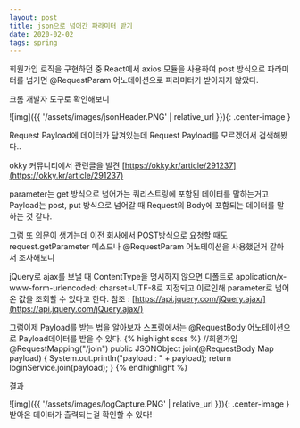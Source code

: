 ```yaml
---
layout: post
title: json으로 넘어간 파라미터 받기
date: 2020-02-02
tags: spring
---
```


회원가입 로직을 구현하던 중
React에서 axios 모듈을 사용하여 post 방식으로 파라미터를 넘기면
@RequestParam 어노테이션으로 파라미터가 받아지지 않았다.

크롬 개발자 도구로 확인해보니 

![img]({{ '/assets/images/jsonHeader.PNG' | relative_url }}){: .center-image }

Request Payload에 데이터가 담겨있는데 
Request Payload를 모르겠어서 검색해봤다..

okky 커뮤니티에서 관련글을 발견
[https://okky.kr/article/291237](https://okky.kr/article/291237)

parameter는 get 방식으로 넘어가는 쿼리스트링에 포함된 데이터를 말하는거고
Payload는 post, put 방식으로 넘어갈 때 Request의 Body에 포함되는 데이터를 말하는 것 같다.

그럼 또 의문이 생기는데 이전 회사에서 POST방식으로 요청할 때도 request.getParameter 메소드나
@RequestParam 어노테이션을 사용했던거 같아서 조사해보니

jQuery로 ajax를 보낼 때 ContentType을 명시하지 않으면 디폴트로 application/x-www-form-urlencoded; charset=UTF-8로 지정되고
이로인해 parameter로 넘어온 값을 조회할 수 있다고 한다.
참조 : [https://api.jquery.com/jQuery.ajax/](https://api.jquery.com/jQuery.ajax/)



그럼이제 Payload를 받는 법을 알아보자
스프링에서는 @RequestBody 어노테이션으로 Payload데이터를 받을 수 있다.
{% highlight scss %}
//회원가입
@RequestMapping("/join")
    public JSONObject join(@RequestBody Map payload) {
    System.out.println("payload : " + payload);
    return loginService.join(payload);
}
{% endhighlight %}

결과

![img]({{ '/assets/images/logCapture.PNG' | relative_url }}){: .center-image }
받아온 데이터가 출력되는걸 확인할 수 있다!
